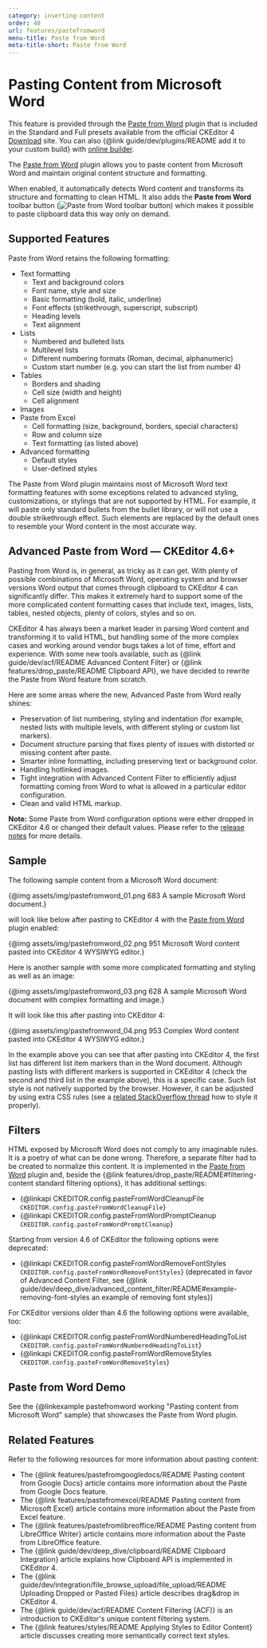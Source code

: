 ```yaml
---
category: inserting-content
order: 40
url: features/pastefromword
menu-title: Paste from Word
meta-title-short: Paste from Word
---
```

<!--
Copyright (c) 2003-2025, CKSource Holding sp. z o.o. All rights reserved.
For licensing, see LICENSE.md.
-->

# Pasting Content from Microsoft Word

<info-box info="">
    This feature is provided through the <a href="https://ckeditor.com/cke4/addon/pastefromword">Paste from Word</a> plugin that is included in the Standard and Full presets available from the official CKEditor 4 <a href="https://ckeditor.com/ckeditor-4/download/">Download</a> site. You can also {@link guide/dev/plugins/README add it to your custom build} with <a href="https://ckeditor.com/cke4/builder">online builder</a>.
</info-box>

The [Paste from Word](https://ckeditor.com/cke4/addon/pastefromword) plugin allows you to paste content from Microsoft Word and maintain original content structure and formatting.

When enabled, it automatically detects Word content and transforms its structure and formatting to clean HTML. It also adds the **Paste from Word** toolbar button (<img class="inline" src="%BASE_PATH%/assets/img/pastefromword-button.png" alt="Paste from Word toolbar button">) which makes it possible to paste clipboard data this way only on demand.

## Supported Features

Paste from Word retains the following formatting:

* Text formatting
    * Text and background colors
    * Font name, style and size
    * Basic formatting (bold, italic, underline)
    * Font effects (strikethrough, superscript, subscript)
    * Heading levels
    * Text alignment
* Lists
    * Numbered and bulleted lists
    * Multilevel lists
    * Different numbering formats (Roman, decimal, alphanumeric)
    * Custom start number (e.g. you can start the list from number 4)
* Tables
    * Borders and shading
    * Cell size (width and height)
    * Cell alignment
* Images
* Paste from Excel
    * Cell formatting (size, background, borders, special characters)
    * Row and column size
    * Text formatting (as listed above)
* Advanced formatting
    * Default styles
    * User-defined styles

The Paste from Word plugin maintains most of Microsoft Word text formatting features with some exceptions related to advanced styling, customizations, or stylings that are not supported by HTML. For example, it will paste only standard bullets from the bullet library, or will not use a double strikethrough effect. Such elements are replaced by the default ones to resemble your Word content in the most accurate way.

## Advanced Paste from Word &mdash; CKEditor 4.6+

Pasting from Word is, in general, as tricky as it can get. With plenty of possible combinations of Microsoft Word, operating system and browser versions Word output that comes through clipboard to CKEditor 4 can significantly differ. This makes it extremely hard to support some of the more complicated content formatting cases that include text, images, lists, tables, nested objects, plenty of colors, styles and so on.

CKEditor 4 has always been a market leader in parsing Word content and transforming it to valid HTML, but handling some of the more complex cases and working around vendor bugs takes a lot of time, effort and experience. With some new tools available, such as {@link guide/dev/acf/README Advanced Content Filter} or {@link features/drop_paste/README Clipboard API}, we have decided to rewrite the Paste from Word feature from scratch.

Here are some areas where the new, Advanced Paste from Word really shines:

* Preservation of list numbering, styling and indentation (for example, nested lists with multiple levels, with different styling or custom list markers).
* Document structure parsing that fixes plenty of issues with distorted or missing content after paste.
* Smarter inline formatting, including preserving text or background color.
* Handling hotlinked images.
* Tight integration with Advanced Content Filter to efficiently adjust formatting coming from Word to what is allowed in a particular editor configuration.
* Clean and valid HTML markup.

**Note:** Some Paste from Word configuration options were either dropped in CKEditor 4.6 or changed their default values. Please refer to the [release notes](https://ckeditor.com/cke4/release/CKEditor-4.6.0) for more details.

## Sample

The following sample content from a Microsoft Word document:

{@img assets/img/pastefromword_01.png 683 A sample Microsoft Word document.}

will look like below after pasting to CKEditor 4 with the [Paste from Word](https://ckeditor.com/cke4/addon/pastefromword) plugin enabled:

{@img assets/img/pastefromword_02.png 951 Microsoft Word content pasted into CKEditor 4 WYSIWYG editor.}

Here is another sample with some more complicated formatting and styling as well as an image:

{@img assets/img/pastefromword_03.png 628 A sample Microsoft Word document with complex formatting and image.}

It will look like this after pasting into CKEditor 4:

{@img assets/img/pastefromword_04.png 953 Complex Word content pasted into CKEditor 4 WYSIWYG editor.}

In the example above you can see that after pasting into CKEditor 4, the first list has different list item markers than in the Word document. Although pasting lists with different markers is supported in CKEditor 4 (check the second and third list in the example above), this is a specific case. Such list style is not natively supported by the browser. However, it can be adjusted by using extra CSS rules (see a [related StackOverflow thread](http://stackoverflow.com/questions/4098195/can-ordered-list-produce-result-that-looks-like-1-1-1-2-1-3-instead-of-just-1) how to style it properly).

## Filters

HTML exposed by Microsoft Word does not comply to any imaginable rules. It is a poetry of what can be done wrong. Therefore, a separate filter had to be created to normalize this content. It is implemented in the [Paste from Word](https://ckeditor.com/cke4/addon/pastefromword) plugin and, beside the {@link features/drop_paste/README#filtering-content standard filtering options}, it has additional settings:

* {@linkapi CKEDITOR.config.pasteFromWordCleanupFile `CKEDITOR.config.pasteFromWordCleanupFile`}
* {@linkapi CKEDITOR.config.pasteFromWordPromptCleanup `CKEDITOR.config.pasteFromWordPromptCleanup`}

Starting from version 4.6 of CKEditor the following options were deprecated:

* {@linkapi CKEDITOR.config.pasteFromWordRemoveFontStyles `CKEDITOR.config.pasteFromWordRemoveFontStyles`} (deprecated in favor of Advanced Content Filter, see {@link guide/dev/deep_dive/advanced_content_filter/README#example-removing-font-styles an example of removing font styles})

For CKEditor versions older than 4.6 the following options were available, too:

* {@linkapi CKEDITOR.config.pasteFromWordNumberedHeadingToList `CKEDITOR.config.pasteFromWordNumberedHeadingToList`}
* {@linkapi CKEDITOR.config.pasteFromWordRemoveStyles `CKEDITOR.config.pasteFromWordRemoveStyles`}

## Paste from Word Demo

See the {@linkexample pastefromword working "Pasting content from Microsoft Word" sample} that showcases the Paste from Word plugin.

## Related Features

Refer to the following resources for more information about pasting content:

* The {@link features/pastefromgoogledocs/README Pasting content from Google Docs} article contains more information about the Paste from Google Docs feature.
* The {@link features/pastefromexcel/README Pasting content from Microsoft Excel} article contains more information about the Paste from Excel feature.
* The {@link features/pastefromlibreoffice/README Pasting content from LibreOffice Writer} article contains more information about the Paste from LibreOffice feature.
* The {@link guide/dev/deep_dive/clipboard/README Clipboard Integration} article explains how Clipboard API is implemented in CKEditor 4.
* The {@link guide/dev/integration/file_browse_upload/file_upload/README Uploading Dropped or Pasted Files} article describes drag&drop in CKEditor 4.
* The {@link guide/dev/acf/README Content Filtering (ACF)} is an introduction to CKEditor's unique content filtering system.
* The {@link features/styles/README Applying Styles to Editor Content} article discusses creating more semantically correct text styles.
